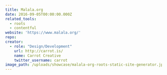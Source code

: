 ```yaml
---
title: Malala.org
date: 2016-09-05T00:00:00.000Z
related_tools:
  - roots
  - contentful
website: 'https://www.malala.org/'
repo:
creator:
  - role: "Design/Development"
    url: http://carrot.is/
    name: Carrot Creative
    twitter_username: carrot
image_path: /uploads/showcase/malala-org-roots-static-site-generator.jpg
---
```

